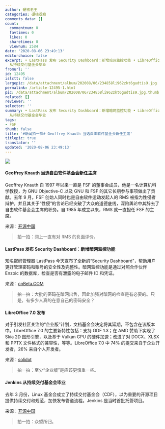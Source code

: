 ```yaml
---
author: 硬核老王
categories: 硬核观察
comments_data: []
count:
  commentnum: 0
  favtimes: 0
  likes: 0
  sharetimes: 0
  viewnum: 2584
date: '2020-08-06 23:49:13'
editorchoice: false
excerpt: • LastPass 发布 Security Dashboard：新增暗网监控功能 • LibreOffice 7.0 发布 • Jenkins
  从持续交付基金会毕业
fromurl: ''
id: 12495
islctt: false
largepic: /data/attachment/album/202008/06/234858li962zkt6gudtis9.jpg
permalink: /article-12495-1.html
pic: /data/attachment/album/202008/06/234858li962zkt6gudtis9.jpg.thumb.jpg
related: []
reviewer: ''
selector: ''
summary: • LastPass 发布 Security Dashboard：新增暗网监控功能 • LibreOffice 7.0 发布 • Jenkins
  从持续交付基金会毕业
tags:
- FSF
thumb: false
title: '#新闻拍一拍# Geoffrey Knauth 当选自由软件基金会新任主席'
titlepic: true
translator: ''
updated: '2020-08-06 23:49:13'
---
```


![](/data/attachment/album/202008/06/234858li962zkt6gudtis9.jpg)


#### Geoffrey Knauth 当选自由软件基金会新任主席


Geoffrey Knauth 自 1997 年以来一直是 FSF 的董事会成员，他是一名计算机科学教授，为 GNU Objective-C 以及 GNU 和 FSF 的其它长期参与事项做出了贡献。去年 9 月，FSF 创始人同时也是自由软件运动发起人的 RMS 被指为性侵者辩护，并且其关于“性侵”的言论已经突破了大众的道德底线，深陷舆论中其辞去了自由软件基金会主席的职务。自 1985 年成立以来，RMS 就一直担任 FSF 的主席。


来源：[开源中国](https://www.oschina.net/news/117725/fsf-president-geoffrey-knauth)



> 
> 拍一拍：网上一直有对 RMS 的负面评价。
> 
> 
> 


#### LastPass 发布 Security Dashboard：新增暗网监控功能


知名密码管理器 LastPass 今天宣布了全新的“Security Dashboard”，帮助用户更好管理密码和账号的安全性及完整性。暗网监控功能是通过对照合作伙伴 Enzoic 的数据库，检查是否有泄露的电子邮件 ID 和凭证。


来源：[cnBeta.COM](https://www.cnbeta.com/articles/tech/1012309.htm)



> 
> 拍一拍：大批的密码在暗网出售，因此加强对暗网的检查是有必要的。只是，有多少人真的在意自己的密码安全？
> 
> 
> 


#### LibreOffice 7.0 发布


对于引发社区关注的“企业版”计划，文档基金会决定将其延期，不包含在该版本中。LibreOffice 7.0 的主要新特性包括：支持 ODF 1.3；在 AMD 赞助下实现了 Skia 2D 图形引擎，以及基于 Vulkan GPU 的硬件加速；改进了对 DOCX、XLSX 和 PPTX 文件格式的兼容性，等等。LibreOffice 7.0 中 74% 的提交来自于企业开发者，26% 来自个人开发者。


来源：[solidot](https://www.solidot.org/story?sid=65161)



> 
> 拍一拍：至少“企业版”是应该更慎重一些。
> 
> 
> 


#### Jenkins 从持续交付基金会毕业


去年 3 月份，Linux 基金会成立了持续交付基金会（CDF），以为重要的开源项目提供持续交付和规范，加快发布管道流程。Jenkins 是当时首批托管项目。


来源：[开源中国](https://www.oschina.net/news/117723/cd-foundation-announces-jenkins-graduation)



> 
> 拍一拍：众望所归。
> 
> 
>